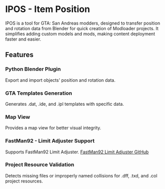 # IPOS - Item Position

IPOS is a tool for GTA: San Andreas modders, designed to transfer position and rotation data from Blender for quick creation of Modloader projects. It simplifies adding custom models and mods, making content deployment faster and easier.

## Features

### Python Blender Plugin
Export and import objects' position and rotation data.

### GTA Templates Generation
Generates .dat, .ide, and .ipl templates with specific data.

### Map View
Provides a map view for better visual integrity.

### FastMan92 - Limit Adjuster Support
Supports FastMan92 Limit Adjuster.
[FastMan92 Limit Adjuster GitHub](https://github.com/fastman92/fastman92_limit_adjuster)

### Project Resource Validation
Detects missing files or improperly named collisions for .dff, .txd, and .col project resources.
